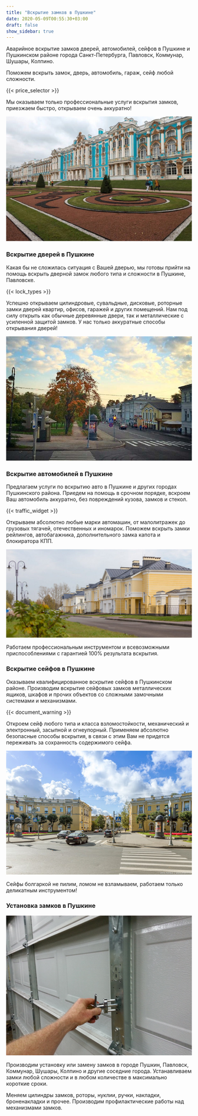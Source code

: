 ```yaml
---
title: "Вскрытие замков в Пушкине"
date: 2020-05-09T00:55:30+03:00
draft: false
show_sidebar: true
---
```


Аварийное вскрытие замков дверей, автомобилей, сейфов в Пушкине и Пушкинском районе города Санкт-Петербурга, Павловск, Коммунар, Шушары, Колпино. 

Поможем вскрыть замок, дверь, автомобиль, гараж, сейф любой сложности. 

{{< price_selector >}}

Мы оказываем только профессиональные услуги вскрытия замков, приезжаем быстро, открываем очень аккуратно!

![Вскрытие замков в Пушкине](Pushkin1.jpg)

### Вскрытие дверей в Пушкине

Какая бы не сложилась ситуация с Вашей дверью, мы готовы прийти на помощь вскрыть дверной замок любого типа и сложности в Пушкине, Павловске. 

{{< lock_types >}}

Успешно открываем цилиндровые, сувальдные, дисковые, роторные замки дверей квартир, офисов, гаражей и других помещений. Нам под силу открыть как обычные деревянные двери, так и металлические с усиленной защитой замков. У нас только аккуратные способы открывания дверей!

![Вскрытие замков в Пушкине](Pushkin2.jpg)

### Вскрытие автомобилей в Пушкине

Предлагаем услуги по вскрытию авто в Пушкине и других городах Пушкинского района. Приедем на помощь в срочном порядке, вскроем Ваш автомобиль аккуратно, без повреждений кузова, замков и стекол. 

{{< traffic_widget >}}

Открываем абсолютно любые марки автомашин, от малолитражек до грузовых тягачей, отечественных и иномарок. Поможем вскрыть замки рейлингов, автобагажника, дополнительного замка капота и блокиратора КПП. 

![Вскрытие замков в Пушкине](Pushkin3.jpg)

Работаем профессиональным инструментом и всевозможными приспособлениями с гарантией 100% результата вскрытия.

### Вскрытие сейфов в Пушкине

Оказываем квалифицированное вскрытие сейфов в Пушкинском районе. Производим вскрытие сейфовых замков металлических ящиков, шкафов и прочих объектов со сложными замочными системами и механизмами. 

{{< document_warning >}}

Откроем сейф любого типа и класса взломостойкости, механический и электронный, засыпной и огнеупорный. Применяем абсолютно безопасные способы вскрытия, в связи с этим Вам не придется переживать за сохранность содержимого сейфа. 

![Вскрытие замков в Пушкине](Pushkin4.jpg)

Сейфы болгаркой не пилим, ломом не взламываем, работаем только деликатным инструментом!

### Установка замков в Пушкине

![вскртытие дверей](door_mech.jpg)

Производим установку или замену замков в городе Пушкин, Павловск, Коммунар, Шушары, Колпино и другие соседние города. Устанавливаем замки любой сложности и в любом количестве  в максимально короткие сроки. 

Меняем цилиндры замков, роторы, нуклии, ручки, накладки, броненакладки и прочее. Производим профилактические работы над механизмами замков.
